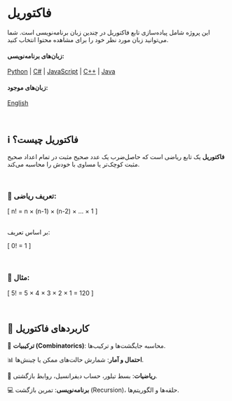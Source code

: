 # فاکتوریل

این پروژه شامل پیاده‌سازی تابع فاکتوریل در چندین زبان برنامه‌نویسی است. شما می‌توانید زبان مورد نظر خود را برای مشاهده محتوا انتخاب کنید.

#### زبان‌های برنامه‌نویسی:
[Python](/factorial/python/) | [C#](/factorial/C#/) | [JavaScript](/factorial/javascript/) | [C++](/factorial/C++/) | [Java](/factorial/java/) 



#### زبان‌های موجود:
[English](/README.md)

<br/>

## ℹ️ فاکتوریل چیست؟

**فاکتوریل** یک تابع ریاضی است که حاصل‌ضرب یک عدد صحیح مثبت در تمام اعداد صحیح مثبت کوچک‌تر یا مساوی با خودش را محاسبه می‌کند.

<br/>

### 📐 تعریف ریاضی:

\[
n! = n × (n-1) × (n-2) × ... × 1
\]

<br/>
بر اساس تعریف:

\[
0! = 1
\]

<br/>

### 🔢 مثال:

\[
5! = 5 × 4 × 3 × 2 × 1 = 120
\]

<br/>

## 🧩 کاربردهای فاکتوریل

 🎲 **ترکیبیات (Combinatorics)**: محاسبه جایگشت‌ها و ترکیب‌ها.
 
 📊 **احتمال و آمار**: شمارش حالت‌های ممکن یا چینش‌ها.
 
 📐 **ریاضیات**: بسط تیلور، حساب دیفرانسیل، روابط بازگشتی.

 💻 **برنامه‌نویسی**: تمرین بازگشت (Recursion)، حلقه‌ها و الگوریتم‌ها.
